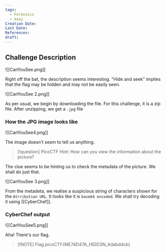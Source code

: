 ```yaml
---
tags:
  - Forensics
  - easy
Creation Date: 
Last Date: 
References: 
draft:
---
```

## Challenge Description

![[CanYouSee.png]]

Right off the bat, the description seems interesting. "Hide and seek" implies that the flag may be hidden and may not be easily seen. 



![[CanYouSee 2.png]]

As per usual, we begin by downloading the file. For this challenge, it is a zip file. After unzipping, we get a `.jpg` file




### How the JPG image looks like

![[CanYouSee4.png]]

The image doesn't seem to tell us anything. 

>[!question] PicoCTF Hint: How can you view the information about the picture? 

The clue seems to be hinting us to check the metadata of the picture. We shall do just that.



![[CanYouSee 3.png]]



From the metadeta, we realise a suspicious string of characters shown for the `Atrribution URL`. It looks like it is `base64 encoded`. We shall try decoding it using [[CyberChef]]. 


### CyberChef output
![[CanYouSee5.png]]

Aha! There's our flag.

> [!NOTE] Flag
>picoCTF{ME74D47A_HIDD3N_4dabddcb}
